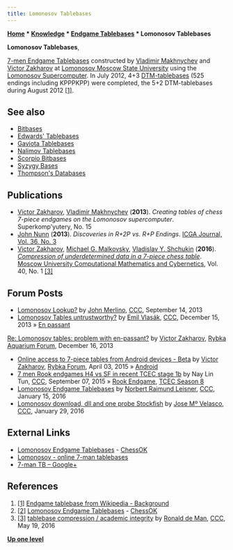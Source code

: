 ```yaml
---
title: Lomonosov Tablebases
---
```

**[Home](Home "Home") \* [Knowledge](Knowledge "Knowledge") \* [Endgame Tablebases](Endgame_Tablebases "Endgame Tablebases") \* Lomonosov Tablebases**


**Lomonosov Tablebases**,  

[7-men Endgame Tablebases](Endgame_Tablebases#7-men "Endgame Tablebases") constructed by [Vladimir Makhnychev](Vladimir_Makhnychev "Vladimir Makhnychev") and [Victor Zakharov](Victor_Zakharov "Victor Zakharov") at [Lomonosov Moscow State University](Moscow_State_University "Moscow State University") using the [Lomonosov Supercomputer](Lomonosov_Supercomputer "Lomonosov Supercomputer"). In July 2012, 4+3 [DTM-tablebases](Endgame_Tablebases#DTM "Endgame Tablebases") (525 endings including KPPPKPP) were completed, the 5+2 DTM-tablebases during August 2012 <a id="cite-note-1" href="#cite-ref-1">[1]</a>. 



## See also


* [Bitbases](Endgame_Bitbases "Endgame Bitbases")
* [Edwards' Tablebases](Edwards%27_Tablebases "Edwards' Tablebases")
* [Gaviota Tablebases](Gaviota_Tablebases "Gaviota Tablebases")
* [Nalimov Tablebases](Nalimov_Tablebases "Nalimov Tablebases")
* [Scorpio Bitbases](Scorpio_Bitbases "Scorpio Bitbases")
* [Syzygy Bases](Syzygy_Bases "Syzygy Bases")
* [Thompson's Databases](Thompson%27s_Databases "Thompson's Databases")


## Publications


* [Victor Zakharov](Victor_Zakharov "Victor Zakharov"), [Vladimir Makhnychev](Vladimir_Makhnychev "Vladimir Makhnychev") (**2013**). *Creating tables of chess 7-piece endgames on the Lomonosov supercomputer*. Superkomp’yutery, No. 15
* [John Nunn](John_Nunn "John Nunn") (**2013**). *Discoveries in R+2P vs. R+P Endings*. [ICGA Journal, Vol. 36, No. 3](ICGA_Journal#36_3 "ICGA Journal")
* [Victor Zakharov](Victor_Zakharov "Victor Zakharov"), [Michael G. Malkovsky](Michael_G._Malkovsky "Michael G. Malkovsky"), [Vladislav Y. Shchukin](Vladislav_Y._Shchukin "Vladislav Y. Shchukin") (**2016**). *[Compression of underdetermined data in a 7-piece chess table](http://link.springer.com/article/10.3103%2FS0278641916010076)*. [Moscow University Computational Mathematics and Cybernetics](http://www.springer.com/mathematics/journal/11968), Vol. 40, No. 1 <a id="cite-note-3" href="#cite-ref-3">[3]</a>


## Forum Posts


* [Lomonosov Lookup?](http://www.talkchess.com/forum/viewtopic.php?t=49353) by [John Merlino](John_Merlino "John Merlino"), [CCC](CCC "CCC"), September 14, 2013
* [Lomonosov Tables untrustworthy?](http://www.talkchess.com/forum/viewtopic.php?t=50500) by [Emil Vlasák](index.php?title=Emil_Vlas%C3%A1k&action=edit&redlink=1 "Emil Vlasák (page does not exist)"), [CCC](CCC "CCC"), December 15, 2013 » [En passant](En_passant "En passant")


 [Re: Lomonosov tables: problem with en-passant?](http://rybkaforum.net/cgi-bin/rybkaforum/topic_show.pl?pid=494867) by [Victor Zakharov](Victor_Zakharov "Victor Zakharov"), [Rybka Aquarium Forum](Computer_Chess_Forums "Computer Chess Forums"), December 16, 2013
* [Online access to 7-piece tables from Android devices - Beta](http://rybkaforum.net/cgi-bin/rybkaforum/topic_show.pl?tid=30038) by [Victor Zakharov](Victor_Zakharov "Victor Zakharov"), [Rybka Forum](Computer_Chess_Forums "Computer Chess Forums"), April 03, 2015 » [Android](Android "Android")
* [7 men Rook endgames H4 vs SF in recent TCEC stage 1b](http://www.talkchess.com/forum/viewtopic.php?t=57539) by Nay Lin Tun, [CCC](CCC "CCC"), September 07, 2015 » [Rook Endgame](Rook_Endgame "Rook Endgame"), [TCEC Season 8](TCEC_Season_8 "TCEC Season 8")
* [Lomonosov Endgame Tablebases](http://www.talkchess.com/forum/viewtopic.php?t=58925) by [Norbert Raimund Leisner](Norbert_Raimund_Leisner "Norbert Raimund Leisner"), [CCC](CCC "CCC"), January 15, 2016
* [Lomonosov download, dll and one probe Stockfish](http://www.talkchess.com/forum/viewtopic.php?t=59094) by [Jose Mº Velasco](Jose_Maria_Velasco "Jose Maria Velasco"), [CCC](CCC "CCC"), January 29, 2016


## External Links


* [Lomonosov Endgame Tablebases](http://chessok.com/?page_id=27966) - [ChessOK](ChessOK "ChessOK")
* [Lomonosov - online 7-man tablebases](http://tb7.chessok.com/)
* [7-man TB – Google+](https://plus.google.com/100454521496393505718/posts)


## References


1. <a id="cite-ref-1" href="#cite-note-1">[1]</a> [Endgame tablebase from Wikipedia - Background](https://en.wikipedia.org/wiki/Endgame_tablebase#Background)
2. <a id="cite-ref-2" href="#cite-note-2">[2]</a> [Lomonosov Endgame Tablebases](http://chessok.com/?page_id=27966) - [ChessOK](ChessOK "ChessOK")
3. <a id="cite-ref-3" href="#cite-note-3">[3]</a> [tablebase compression / academic integrity](http://www.talkchess.com/forum/viewtopic.php?t=60222) by [Ronald de Man](Ronald_de_Man "Ronald de Man"), [CCC](CCC "CCC"), May 19, 2016

**[Up one level](Endgame_Tablebases "Endgame Tablebases")**







 
